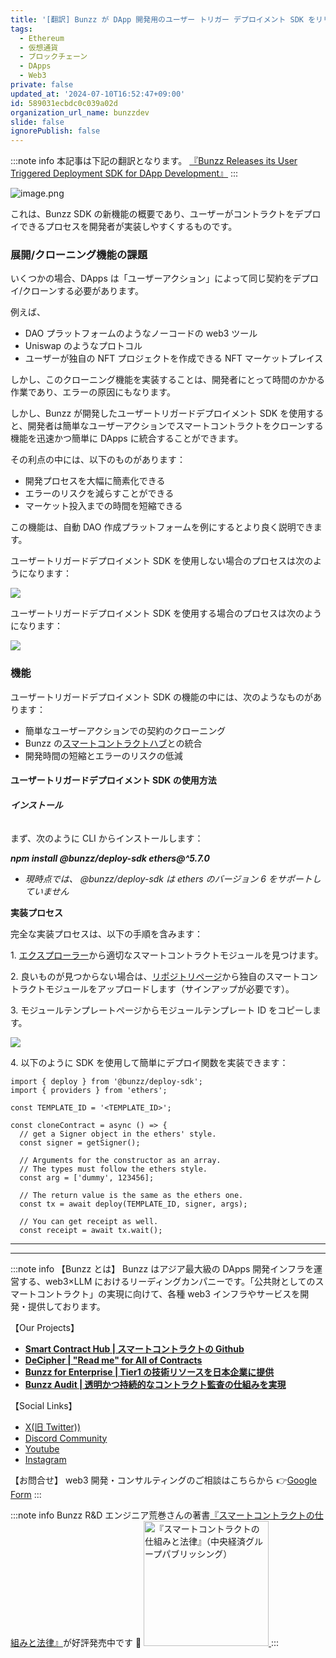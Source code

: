 ```yaml
---
title: '[翻訳] Bunzz が DApp 開発用のユーザー トリガー デプロイメント SDK をリリースしました'
tags:
  - Ethereum
  - 仮想通貨
  - ブロックチェーン
  - DApps
  - Web3
private: false
updated_at: '2024-07-10T16:52:47+09:00'
id: 589031ecbdc0c039a02d
organization_url_name: bunzzdev
slide: false
ignorePublish: false
---
```

:::note info
本記事は下記の翻訳となります。
[『Bunzz Releases its User Triggered Deployment SDK for DApp Development』](https://blog.bunzz.dev/bunzz-releases-its-user-triggered-deployment-sdk-for-dapp-development/)
:::

![image.png](https://qiita-image-store.s3.ap-northeast-1.amazonaws.com/0/1926720/a5490766-7eca-8cde-08ee-cc79d16c8d2a.png)

これは、Bunzz SDK の新機能の概要であり、ユーザーがコントラクトをデプロイできるプロセスを開発者が実装しやすくするものです。

### **展開/クローニング機能の課題**

いくつかの場合、DApps は「ユーザーアクション」によって同じ契約をデプロイ/クローンする必要があります。

例えば、

- DAO プラットフォームのようなノーコードの web3 ツール
- Uniswap のようなプロトコル
- ユーザーが独自の NFT プロジェクトを作成できる NFT マーケットプレイス

しかし、このクローニング機能を実装することは、開発者にとって時間のかかる作業であり、エラーの原因にもなります。

しかし、Bunzz が開発したユーザートリガードデプロイメント SDK を使用すると、開発者は簡単なユーザーアクションでスマートコントラクトをクローンする機能を迅速かつ簡単に DApps に統合することができます。

その利点の中には、以下のものがあります：

- 開発プロセスを大幅に簡素化できる
- エラーのリスクを減らすことができる
- マーケット投入までの時間を短縮できる

この機能は、自動 DAO 作成プラットフォームを例にするとより良く説明できます。

ユーザートリガードデプロイメント SDK を使用しない場合のプロセスは次のようになります：

![](https://lh4.googleusercontent.com/t3rjhW25j-JcfqXFCyLtQdG0WjnM06OQk79WpeK4SrjuUvIISldeja-LLKquOmYZMkoRuRK7nkgzb17ms6Cbz3uRFYKu3egqiifhREX1YCHs7QFuzaM-i_mCMWPG27pQvIFd8W0fyhxtvRHMdP3Fj7k)

ユーザートリガードデプロイメント SDK を使用する場合のプロセスは次のようになります：

![](https://lh4.googleusercontent.com/LvgQwKTlxRHXEsVrCghNG4QZXXM3aE61RgDfWYJq3mKjv1DS_RbUk_ZbQq4BQ2Q7sGmrRNdeoFVB6a5q0ONXRkfJT_O7h7KpFaj5_dM1hO7ZVnvpMOaSZV4ExJMSG5FpLG1-QODZ-VX_nz15FEgi-oQ)

### **機能**

ユーザートリガードデプロイメント SDK の機能の中には、次のようなものがあります：

- 簡単なユーザーアクションでの契約のクローニング
- Bunzz の[スマートコントラクトハブ](https://app.bunzz.dev/explorer)との統合
- 開発時間の短縮とエラーのリスクの低減

#### **ユーザートリガードデプロイメント SDK の使用方法**

###### **インストール**

まず、次のように CLI からインストールします：

_**npm install @bunzz/deploy-sdk ethers@^5.7.0**_

- _現時点では、_ _@bunzz/deploy-sdk_ _は ethers のバージョン 6 をサポートしていません_

**実装プロセス**

完全な実装プロセスは、以下の手順を含みます：

1\. [エクスプローラー](https://app.bunzz.dev/explorer)から適切なスマートコントラクトモジュールを見つけます。

2\. 良いものが見つからない場合は、[リポジトリページ](https://app.bunzz.dev/repository)から独自のスマートコントラクトモジュールをアップロードします（サインアップが必要です）。

3\. モジュールテンプレートページからモジュールテンプレート ID をコピーします。

![](https://lh3.googleusercontent.com/y7TyH2Eyc5Lvg5_4caVT1J2Ng8LOsT_lEdCkRQhmmwpYnd8LnHW213p00HiSI4xQIfbegSt46LoX3_90PT_ksmZPSeUTeh-PqlnB7J5zKrije7f-EYvBIR6vRAQeuz6f859idUV7pNL4qW8Wuac0oYM)

4\. 以下のように SDK を使用して簡単にデプロイ関数を実装できます：

```
import { deploy } from '@bunzz/deploy-sdk';
import { providers } from 'ethers';

const TEMPLATE_ID = '<TEMPLATE_ID>';

const cloneContract = async () => {
  // get a Signer object in the ethers' style.
  const signer = getSigner();

  // Arguments for the constructor as an array.
  // The types must follow the ethers style.
  const arg = ['dummy', 123456];

  // The return value is the same as the ethers one.
  const tx = await deploy(TEMPLATE_ID, signer, args);

  // You can get receipt as well.
  const receipt = await tx.wait();
```

---

---

:::note info
【Bunzz とは】
Bunzz はアジア最大級の DApps 開発インフラを運営する、web3×LLM におけるリーディングカンパニーです。「公共財としてのスマートコントラクト」の実現に向けて、各種 web3 インフラやサービスを開発・提供しております。

【Our Projects】

- **[Smart Contract Hub | スマートコントラクトの Github](https://www.bunzz.dev/)**
- **[DeCipher | "Read me" for All of Contracts](https://www.bunzz.dev/decipher)**
- **[Bunzz for Enterprise | Tier1 の技術リソースを日本企業に提供](https://enterprise.bunzz.dev/ja)**
- **[Bunzz Audit | 透明かつ持続的なコントラクト監査の仕組みを実現](hhttps://www.bunzz.dev/audit)**

【Social Links】

- [X(旧 Twitter))](https://twitter.com/BunzzDev)
- [Discord Community](https://t.co/6hHgssJdvW)
- [Youtube](https://www.youtube.com/@bunzzdev)
- [Instagram](https://www.instagram.com/bunzzdev/)

【お問合せ】
web3 開発・コンサルティングのご相談はこちらから 👉[Google Form](https://forms.gle/4tgQjWSw2MMMZW6E6)
:::

:::note info
Bunzz R&D エンジニア荒巻さんの著書[『スマートコントラクトの仕組みと法律』](https://amzn.to/3V03sNH)が好評発売中です 📕
<a href="https://amzn.to/3V03sNH" rel="nofollow" referrerpolicy="no-referrer-when-downgrade">
<img
    src="https://m.media-amazon.com/images/I/81wopoZ1K4L._SY522_.jpg"
    alt="『スマートコントラクトの仕組みと法律』（中央経済グループパブリッシング）"
    width="200px"
    height="auto"
    Style="border: 0px;"
  />
</a>
:::
